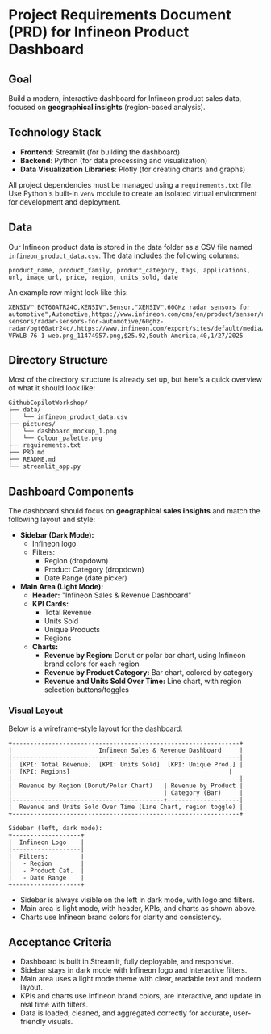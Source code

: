# Project Requirements Document (PRD) for Infineon Product Dashboard

## Goal

Build a modern, interactive dashboard for Infineon product sales data, focused on **geographical insights** (region-based analysis).

<!-- TODO: Want to focus on something else? Change the focus here! (e.g., category trends, highlighting and displaying top-selling products, etc.) -->

## Technology Stack

- **Frontend**: Streamlit (for building the dashboard)
- **Backend**: Python (for data processing and visualization)
- **Data Visualization Libraries**: Plotly (for creating charts and graphs)

<!-- TODO: Prefer Dash or another Python-based tool? Swap out the stack and see what Copilot does! -->

All project dependencies must be managed using a `requirements.txt` file. Use Python's built-in `venv` module to create an isolated virtual environment for development and deployment.

## Data

Our Infineon product data is stored in the data folder as a CSV file named `infineon_product_data.csv`. The data includes the following columns:

```
product_name, product_family, product_category, tags, applications, url, image_url, price, region, units_sold, date
```
An example row might look like this:

```
XENSIV™ BGT60ATR24C,XENSIV™,Sensor,"XENSIV™,60GHz radar sensors for automotive",Automotive,https://www.infineon.com/cms/en/product/sensor/radar-sensors/radar-sensors-for-automotive/60ghz-radar/bgt60atr24c/,https://www.infineon.com/export/sites/default/media/products/Sensors/PG-VFWLB-76-1-web.png_11474957.png,$25.92,South America,40,1/27/2025
```

## Directory Structure

Most of the directory structure is already set up, but here’s a quick overview of what it should look like:

```
GithubCopilotWorkshop/
├── data/
│   └── infineon_product_data.csv
├── pictures/
│   └── dashboard_mockup_1.png
│   └── Colour_palette.png
├── requirements.txt
├── PRD.md
├── README.md
└── streamlit_app.py
```

<!-- TODO: Want to organize differently? (e.g., have folders like 'preprocessing', 'notebooks', or 'tests')? Go for it! -->

## Dashboard Components

The dashboard should focus on **geographical sales insights** and match the following layout and style:

- **Sidebar (Dark Mode):**
  - Infineon logo
  - Filters:
    - Region (dropdown)
    - Product Category (dropdown)
    - Date Range (date picker)
- **Main Area (Light Mode):**
  - **Header:** "Infineon Sales & Revenue Dashboard"
  - **KPI Cards:**
    - Total Revenue
    - Units Sold
    - Unique Products
    - Regions
  - **Charts:**
    - **Revenue by Region:** Donut or polar bar chart, using Infineon brand colors for each region
    - **Revenue by Product Category:** Bar chart, colored by category
    - **Revenue and Units Sold Over Time:** Line chart, with region selection buttons/toggles

<!-- TODO: Want to add a map, a table, or a new KPI? Just add it here and see what Copilot builds! -->

<!-- TODO: OR: -->

<!-- TODO: Try describing a totally different app (like a product catalog or interactive explorer) and watch Copilot adapt! -->

### Visual Layout

Below is a wireframe-style layout for the dashboard:

```
+---------------------------------------------------------------+
|                        Infineon Sales & Revenue Dashboard     |
|---------------------------------------------------------------|
|  [KPI: Total Revenue]  [KPI: Units Sold]  [KPI: Unique Prod.] |
|  [KPI: Regions]                                            |
|---------------------------------------------------------------|
|  Revenue by Region (Donut/Polar Chart)   | Revenue by Product |
|                                          | Category (Bar)     |
|------------------------------------------+--------------------|
|  Revenue and Units Sold Over Time (Line Chart, region toggle) |
+---------------------------------------------------------------+

Sidebar (left, dark mode):
+-------------------+
|  Infineon Logo    |
|-------------------|
|  Filters:         |
|   - Region        |
|   - Product Cat.  |
|   - Date Range    |
+-------------------+
```

- Sidebar is always visible on the left in dark mode, with logo and filters.
- Main area is light mode, with header, KPIs, and charts as shown above.
- Charts use Infineon brand colors for clarity and consistency.

<!-- TODO: Draw your own wireframe, or describe your dream dashboard layout -->

## Acceptance Criteria
- Dashboard is built in Streamlit, fully deployable, and responsive.
- Sidebar stays in dark mode with Infineon logo and interactive filters.
- Main area uses a light mode theme with clear, readable text and modern layout.
- KPIs and charts use Infineon brand colors, are interactive, and update in real time with filters.
- Data is loaded, cleaned, and aggregated correctly for accurate, user-friendly visuals.

<!-- TODO: What does "success" look like for you? Add or change criteria to match your vision! -->

